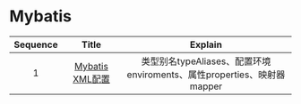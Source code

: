 # Mybatis



| Sequence |        Title        |                           Explain                            |
| :------: | :-----------------: | :----------------------------------------------------------: |
|    1     | [Mybatis XML配置]() | 类型别名typeAliases、配置环境enviroments、属性properties、映射器mapper |